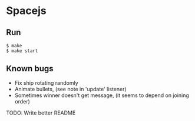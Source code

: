 # Spacejs

## Run
    $ make
    $ make start

## Known bugs
* Fix ship rotating randomly
* Animate bullets, (see note in 'update' listener)
* Sometimes winner doesn't get message, (it seems to depend on joining order)

TODO: Write better README
